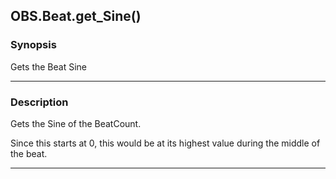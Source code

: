 OBS.Beat.get_Sine()
-------------------

### Synopsis
Gets the Beat Sine

---

### Description

Gets the Sine of the BeatCount.

Since this starts at 0, this would be at its highest value during the middle of the beat.

---
